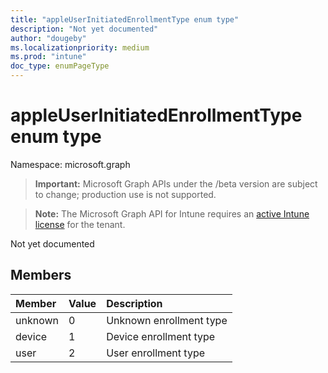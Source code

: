 ```yaml
---
title: "appleUserInitiatedEnrollmentType enum type"
description: "Not yet documented"
author: "dougeby"
ms.localizationpriority: medium
ms.prod: "intune"
doc_type: enumPageType
---
```


# appleUserInitiatedEnrollmentType enum type

Namespace: microsoft.graph

> **Important:** Microsoft Graph APIs under the /beta version are subject to change; production use is not supported.

> **Note:** The Microsoft Graph API for Intune requires an [active Intune license](https://go.microsoft.com/fwlink/?linkid=839381) for the tenant.

Not yet documented

## Members
|Member|Value|Description|
|:---|:---|:---|
|unknown|0|Unknown enrollment type|
|device|1|Device enrollment type|
|user|2|User enrollment type|



